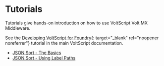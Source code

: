 # Tutorials

Tutorials give hands-on introduction on how to use VoltScript Volt MX Middleware.

See the [Developing VoltScript for Foundry](https://help.hcltechsw.com/docs/voltscript/early-access/tutorials/foundry/index.html){: target="_blank" rel="noopener noreferrer"} tutorial in the main VoltScript documentation.

- [JSON Sort - The Basics](sortbasics.md)
- [JSON Sort - Using Label Paths](sortpaths.md)